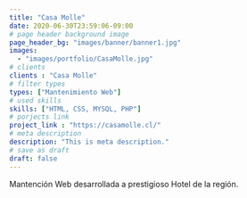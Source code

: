 ```yaml
---
title: "Casa Molle"
date: 2020-06-30T23:59:06-09:00
# page header background image
page_header_bg: "images/banner/banner1.jpg"
images: 
  - "images/portfolio/CasaMolle.jpg"
# clients
clients : "Casa Molle"
# filter types
types: ["Mantenimiento Web"]
# used skills
skills: ["HTML, CSS, MYSQL, PHP"]
# porjects link
project_link : "https://casamolle.cl/"
# meta description
description: "This is meta description."
# save as draft
draft: false
---
```

Mantención Web desarrollada a prestigioso Hotel de la región.